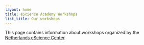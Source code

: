 ```yaml
---
layout: home
title: eScience Academy Workshops
list_title: Our workshops
---
```


This page contains information about workshops organized by the [Netherlands eScience Center](http://esciencecenter.nl/)
